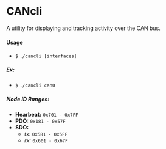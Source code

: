 # CANcli

A utility for displaying and tracking activity over the CAN bus.

#### Usage

  * `$` `./cancli [interfaces]`

##### Ex:

  * `$` `./cancli can0`

##### Node ID Ranges:

  * **Hearbeat:** `0x701 - 0x7FF`
  * **PDO:** `0x181 - 0x57F`
  * **SDO:**
    * _tx:_ `0x581 - 0x5FF`
    * _rx:_ `0x601 - 0x67F`
